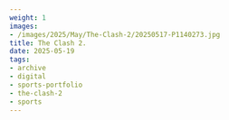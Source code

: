 ```yaml
---
weight: 1
images:
- /images/2025/May/The-Clash-2/20250517-P1140273.jpg
title: The Clash 2.
date: 2025-05-19
tags:
- archive
- digital
- sports-portfolio
- the-clash-2
- sports
---
```


